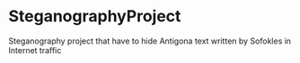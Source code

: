# SteganographyProject
Steganography project that have to hide Antigona text written by Sofokles in Internet traffic
